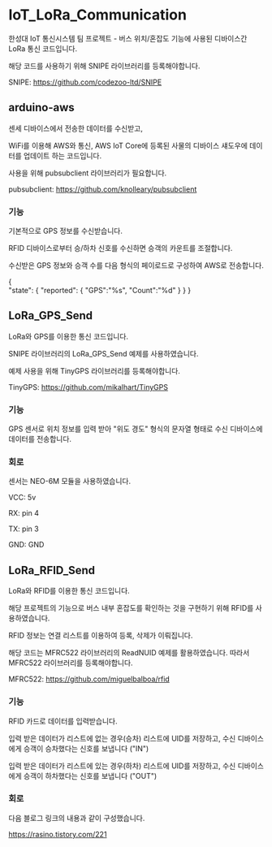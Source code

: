 # IoT_LoRa_Communication

한성대 IoT 통신시스템 팀 프로젝트 - 버스 위치/혼잡도 기능에 사용된 디바이스간 LoRa 통신 코드입니다. 

해당 코드를 사용하기 위해 SNIPE 라이브러리를 등록해야합니다.

SNIPE: https://github.com/codezoo-ltd/SNIPE

## arduino-aws

센세 디바이스에서 전송한 데이터를 수신받고,

WiFi를 이용해 AWS와 통신, AWS IoT Core에 등록된 사물의 디바이스 섀도우에 데이터를 업데이트 하는 코드입니다.

사용을 위해 pubsubclient 라이브러리가 필요합니다.

pubsubclient: https://github.com/knolleary/pubsubclient

### 기능

기본적으로 GPS 정보를 수신받습니다.

RFID 디바이스로부터 승/하차 신호를 수신하면 승객의 카운트를 조절합니다.

수신받은 GPS 정보와 승객 수를 다음 형식의 페이로드로 구성하여 AWS로 전송합니다.

{  
  \"state\":
  {
    \"reported\":
    {
      \"GPS\":\"%s\",
      \"Count\":\"%d\"
    }
  }
}

## LoRa_GPS_Send

LoRa와 GPS를 이용한 통신 코드입니다.

SNIPE 라이브러리의 LoRa_GPS_Send 예제를 사용하였습니다.

예제 사용을 위해 TinyGPS 라이브러리를 등록해야합니다.

TinyGPS: https://github.com/mikalhart/TinyGPS

### 기능

GPS 센서로 위치 정보를 입력 받아 "위도 경도" 형식의 문자열 형태로 수신 디바이스에 데이터를 전송합니다.

### 회로

센서는 NEO-6M 모듈을 사용하였습니다.

VCC: 5v

RX: pin 4

TX: pin 3

GND: GND

## LoRa_RFID_Send
LoRa와 RFID를 이용한 통신 코드입니다.

해당 프로젝트의 기능으로 버스 내부 혼잡도를 확인하는 것을 구현하기 위해 RFID를 사용하였습니다.

RFID 정보는 연결 리스트를 이용하여 등록, 삭제가 이뤄집니다.

해당 코드는 MFRC522 라이브러리의 ReadNUID 예제를 활용하였습니다. 따라서 MFRC522 라이브러리를 등록해야합니다.

MFRC522: https://github.com/miguelbalboa/rfid

### 기능

RFID 카드로 데이터를 입력받습니다.

입력 받은 데이터가 리스트에 없는 경우(승차) 리스트에 UID를 저장하고, 수신 디바이스에게 승객이 승차했다는 신호를 보냅니다 ("IN")

입력 받은 데이터가 리스트에 있는 경우(하차) 리스트에 UID를 저장하고, 수신 디바이스에게 승객이 하차했다는 신호를 보냅니다 ("OUT")

### 회로

다음 블로그 링크의 내용과 같이 구성했습니다.

https://rasino.tistory.com/221
